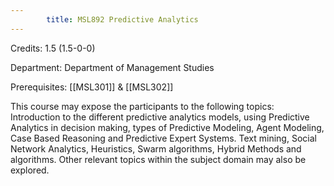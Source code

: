 ```yaml
---
        title: MSL892 Predictive Analytics
---
```

Credits: 1.5 (1.5-0-0)

Department: Department of Management Studies

Prerequisites: [[MSL301]] & [[MSL302]]

This course may expose the participants to the following topics: Introduction to the different predictive analytics models, using Predictive Analytics in decision making, types of Predictive Modeling, Agent Modeling, Case Based Reasoning and Predictive Expert Systems. Text mining, Social Network Analytics, Heuristics, Swarm algorithms, Hybrid Methods and algorithms. Other relevant topics within the subject domain may also be explored.